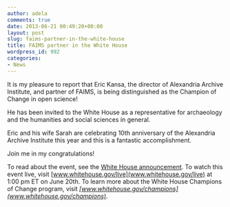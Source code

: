 ```yaml
---
author: adela
comments: true
date: 2013-06-21 00:49:20+00:00
layout: post
slug: faims-partner-in-the-white-house
title: FAIMS partner in the White House
wordpress_id: 992
categories:
- News
---
```


It is my pleasure to report that Eric Kansa, the director of Alexandria Archive Institute, and partner of FAIMS, is being distinguished as the Champion of Change in open science!

He has been invited to the White House as a representative for archaeology and the humanities and social sciences in general.

Eric and his wife Sarah are celebrating 10th anniversary of the Alexandria Archive Institute this year and this is a fantastic accomplishment.

Join me in my congratulations!

To read about the event, see the [White House announcement](http://www.whitehouse.gov/sites/default/files/microsites/ostp/openscience_release_6-18-13.pdf). To watch this event live, visit [www.whitehouse.gov/live](www.whitehouse.gov/live) at 1:00 pm ET on June 20th. To learn more about the White House Champions of Change program, visit _[www.whitehouse.gov/champions](www.whitehouse.gov/champions)._
